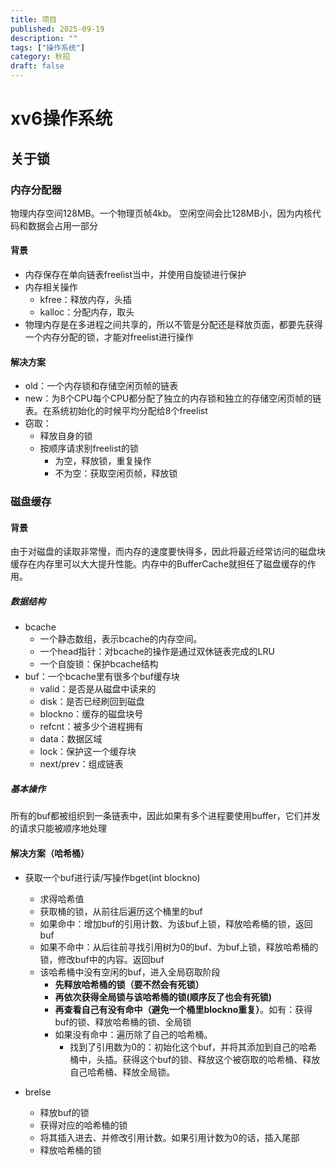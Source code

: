 ```yaml
---
title: 项目
published: 2025-09-19
description: ""
tags: ["操作系统"]
category: 秋招
draft: false
---
```


# xv6操作系统
## 关于锁
### 内存分配器
物理内存空间128MB。一个物理页帧4kb。
空闲空间会比128MB小，因为内核代码和数据会占用一部分
#### 背景
- 内存保存在单向链表freelist当中，并使用自旋锁进行保护
- 内存相关操作
  - kfree：释放内存，头插
  - kalloc：分配内存，取头
- 物理内存是在多进程之间共享的，所以不管是分配还是释放页面，都要先获得一个内存分配的锁，才能对freelist进行操作
#### 解决方案
- old：一个内存锁和存储空闲页帧的链表
- new：为8个CPU每个CPU都分配了独立的内存锁和独立的存储空闲页帧的链表。在系统初始化的时候平均分配给8个freelist
- 窃取：
  - 释放自身的锁
  - 按顺序请求别freelist的锁
    + 为空，释放锁，重复操作
    + 不为空：获取空闲页帧，释放锁

### 磁盘缓存
#### 背景
由于对磁盘的读取非常慢，而内存的速度要快得多，因此将最近经常访问的磁盘块缓存在内存里可以大大提升性能。内存中的BufferCache就担任了磁盘缓存的作用。
##### 数据结构
- bcache
  - 一个静态数组，表示bcache的内存空间。
  - 一个head指针：对bcache的操作是通过双休链表完成的LRU
  - 一个自旋锁：保护bcache结构
- buf：一个bcache里有很多个buf缓存块
  - valid：是否是从磁盘中读来的
  - disk：是否已经刷回到磁盘
  - blockno：缓存的磁盘块号
  - refcnt：被多少个进程拥有
  - data：数据区域
  - lock：保护这一个缓存块
  - next/prev：组成链表
##### 基本操作
所有的buf都被组织到一条链表中，因此如果有多个进程要使用buffer，它们并发的请求只能被顺序地处理

#### 解决方案（哈希桶）
- 获取一个buf进行读/写操作bget(int blockno)
  - 求得哈希值
  - 获取桶的锁，从前往后遍历这个桶里的buf
  - 如果命中：增加buf的引用计数、为该buf上锁，释放哈希桶的锁，返回buf
  - 如果不命中：从后往前寻找引用树为0的buf、为buf上锁，释放哈希桶的锁，修改buf中的内容。返回buf
  - 该哈希桶中没有空闲的buf，进入全局窃取阶段
    - **先释放哈希桶的锁（要不然会有死锁）**
    - **再依次获得全局锁与该哈希桶的锁(顺序反了也会有死锁)**
    - **再查看自己有没有命中（避免一个桶里blockno重复）**。如有：获得buf的锁、释放哈希桶的锁、全局锁
    - 如果没有命中：遍历除了自己的哈希桶。
      + 找到了引用数为0的：初始化这个buf，并将其添加到自己的哈希桶中，头插。获得这个buf的锁、释放这个被窃取的哈希桶、释放自己哈希桶、释放全局锁。
  
- brelse
  - 释放buf的锁
  - 获得对应的哈希桶的锁
  - 将其插入进去、并修改引用计数。如果引用计数为0的话，插入尾部
  - 释放哈希桶的锁





